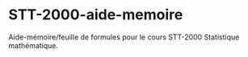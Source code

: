 # STT-2000-aide-memoire

Aide-mémoire/feuille de formules pour le cours STT-2000 Statistique mathématique.
